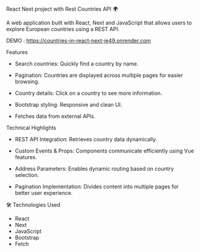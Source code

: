 React Next project with Rest Countries API 🌍

A web application built with React, Next and JavaScript that allows users to explore European countries using a REST API.

DEMO : https://countries-in-react-next-je49.onrender.com

Features

- Search countries: Quickly find a country by name.

- Pagination: Countries are displayed across multiple pages for easier browsing.

- Country details: Click on a country to see more information.

- Bootstrap styling: Responsive and clean UI.

- Fetches data from external APIs.

Technical Highlights

- REST API Integration: Retrieves country data dynamically.

- Custom Events & Props: Components communicate efficiently using Vue features.

- Address Parameters: Enables dynamic routing based on country selection.

- Pagination Implementation: Divides content into multiple pages for better user experience.

🛠️  Technologies Used
- React
- Next
- JavaScript
- Bootstrap
- Fetch
